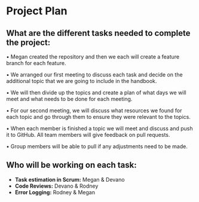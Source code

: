 # **Project Plan**

## **What are the different tasks needed to complete the project:**
•   Megan created the repository and then we each will create a feature branch for each feature.

•   We arranged our first meeting to discuss each task and decide on the additional topic that we are going to include in the handbook.

•   We will then divide up the topics and create a plan of what days we will meet and what needs to be done for each meeting. 

•   For our second meeting, we will discuss what resources we found for each topic and go through them to ensure they were relevant to the topics.

•   When each member is finished a topic we will meet and discuss and push it to GitHub. All team members will give feedback on pull requests.

•   Group members will be able to pull if any adjustments need to be made.



## **Who will be working on each task:**

- **Task estimation in Scrum:** Megan & Devano
- **Code Reviews:** Devano & Rodney
- **Error Logging:** Rodney & Megan
